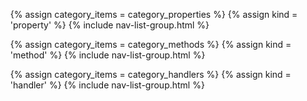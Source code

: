<ul>

{% assign category_items = category_properties %}
{% assign kind = 'property' %}
{% include nav-list-group.html %}

{% assign category_items = category_methods %}
{% assign kind = 'method' %}
{% include nav-list-group.html %}

{% assign category_items = category_handlers %}
{% assign kind = 'handler' %}
{% include nav-list-group.html %}

</ul>
